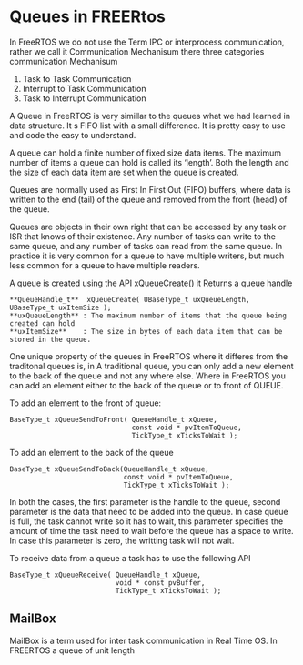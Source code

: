 # Queues in FREERtos
In FreeRTOS we do not use the Term IPC or interprocess communication, rather we call  it Communication Mechanisum there three categories communication Mechanisum
1. Task to Task Communication
2. Interrupt to Task Communication
3. Task to Interrupt Communication

A Queue in FreeRTOS is very simillar to the queues what we had learned in data structure. It s FIFO list with a small difference. It is pretty easy to use and code the easy to understand.

A queue can hold a finite number of fixed size data items.  The maximum number of items a queue can hold is called its ‘length’.  Both the length and the size of each data item are set when the queue is created. 

Queues are normally used as First In First Out (FIFO) buffers, where data is written to the end (tail) of the queue and removed from the front (head) of the queue. 

Queues are objects in their own right that can be accessed by any task or ISR that knows of their existence.  Any number of tasks can write to the same queue, and any number of tasks can read from the same queue.  In practice it is very common for a queue to have multiple writers, but much less common for a queue to have multiple readers. 

A queue is created using the API  xQueueCreate()  it Returns a queue handle

```
**QueueHandle_t**  xQueueCreate( UBaseType_t uxQueueLength, UBaseType_t uxItemSize ); 
**uxQueueLength** : The maximum number of items that the queue being created can hold 
**uxItemSize**    : The size in bytes of each data item that can be stored in the queue. 
```
One unique property of the queues in FreeRTOS  where it differes from the traditonal queues is, in A traditional queue, you can only add a new element to the back of the queue and not any where else. Where in FreeRTOS you can add an element either to the back of the queue or to front of QUEUE.

To add an element to the front of queue:

```
BaseType_t xQueueSendToFront( QueueHandle_t xQueue, 
                              const void * pvItemToQueue,
                              TickType_t xTicksToWait );
```

To add an element to the back of the queue

```
BaseType_t xQueueSendToBack(QueueHandle_t xQueue,
                            const void * pvItemToQueue,
                            TickType_t xTicksToWait ); 
```

In both the cases, the first parameter is the handle to the queue, second parameter is the data that need to be added into the queue. In case queue is full, the task cannot write so it has to wait, this parameter specifies the amount of time the task need to wait before the queue has a space to write. In case this parameter is zero, the writting task will not wait.

To receive data from a queue a task has to use the following API

```
BaseType_t xQueueReceive( QueueHandle_t xQueue,                           
                          void * const pvBuffer,                           
                          TickType_t xTicksToWait ); 
```

## MailBox
MailBox is a term used for inter task communication in Real Time OS. In FREERTOS a queue of unit length 

